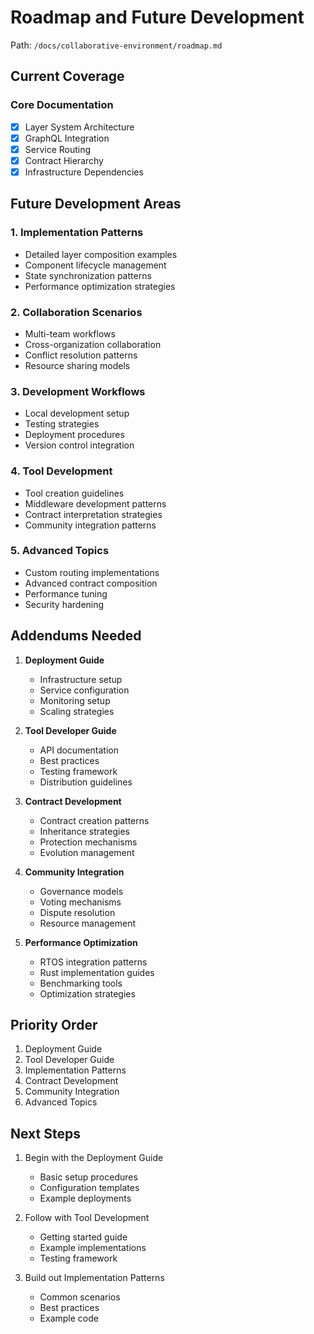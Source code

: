# Roadmap and Future Development

Path: `/docs/collaborative-environment/roadmap.md`

## Current Coverage

### Core Documentation

- [x] Layer System Architecture
- [x] GraphQL Integration
- [x] Service Routing
- [x] Contract Hierarchy
- [x] Infrastructure Dependencies

## Future Development Areas

### 1. Implementation Patterns

- Detailed layer composition examples
- Component lifecycle management
- State synchronization patterns
- Performance optimization strategies

### 2. Collaboration Scenarios

- Multi-team workflows
- Cross-organization collaboration
- Conflict resolution patterns
- Resource sharing models

### 3. Development Workflows

- Local development setup
- Testing strategies
- Deployment procedures
- Version control integration

### 4. Tool Development

- Tool creation guidelines
- Middleware development patterns
- Contract interpretation strategies
- Community integration patterns

### 5. Advanced Topics

- Custom routing implementations
- Advanced contract composition
- Performance tuning
- Security hardening

## Addendums Needed

1. **Deployment Guide**
    - Infrastructure setup
    - Service configuration
    - Monitoring setup
    - Scaling strategies

2. **Tool Developer Guide**
    - API documentation
    - Best practices
    - Testing framework
    - Distribution guidelines

3. **Contract Development**
    - Contract creation patterns
    - Inheritance strategies
    - Protection mechanisms
    - Evolution management

4. **Community Integration**
    - Governance models
    - Voting mechanisms
    - Dispute resolution
    - Resource management

5. **Performance Optimization**
    - RTOS integration patterns
    - Rust implementation guides
    - Benchmarking tools
    - Optimization strategies

## Priority Order

1. Deployment Guide
2. Tool Developer Guide
3. Implementation Patterns
4. Contract Development
5. Community Integration
6. Advanced Topics

## Next Steps

1. Begin with the Deployment Guide
    - Basic setup procedures
    - Configuration templates
    - Example deployments

2. Follow with Tool Development
    - Getting started guide
    - Example implementations
    - Testing framework

3. Build out Implementation Patterns
    - Common scenarios
    - Best practices
    - Example code